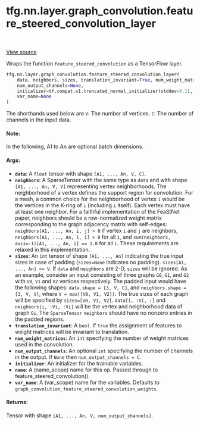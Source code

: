 <div itemscope itemtype="http://developers.google.com/ReferenceObject">
<meta itemprop="name" content="tfg.nn.layer.graph_convolution.feature_steered_convolution_layer" />
<meta itemprop="path" content="Stable" />
</div>

# tfg.nn.layer.graph_convolution.feature_steered_convolution_layer

<!-- Insert buttons and diff -->

<table class="tfo-notebook-buttons tfo-api" align="left">
</table>

<a target="_blank" href="https://github.com/tensorflow/graphics/blob/master/tensorflow_graphics/nn/layer/graph_convolution.py">View source</a>



Wraps the function `feature_steered_convolution` as a TensorFlow layer.

```python
tfg.nn.layer.graph_convolution.feature_steered_convolution_layer(
    data, neighbors, sizes, translation_invariant=True, num_weight_matrices=8,
    num_output_channels=None,
    initializer=tf.compat.v1.truncated_normal_initializer(stddev=0.1), name=None,
    var_name=None
)
```



<!-- Placeholder for "Used in" -->

The shorthands used below are
  `V`: The number of vertices.
  `C`: The number of channels in the input data.

#### Note:

In the following, A1 to An are optional batch dimensions.



#### Args:


* <b>`data`</b>: A `float` tensor with shape `[A1, ..., An, V, C]`.
* <b>`neighbors`</b>: A SparseTensor with the same type as `data` and with shape
  `[A1, ..., An, V, V]` representing vertex neighborhoods. The neighborhood
  of a vertex defines the support region for convolution. For a mesh, a
  common choice for the neighborhood of vertex `i` would be the vertices in
  the K-ring of `i` (including `i` itself). Each vertex must have at least
  one neighbor. For a faithful implementation of the FeaStNet paper,
  neighbors should be a row-normalized weight matrix corresponding to the
  graph adjacency matrix with self-edges:
  `neighbors[A1, ..., An, i, j] > 0` if vertex `i` and `j` are neighbors,
  `neighbors[A1, ..., An, i, i] > 0` for all `i`, and
  `sum(neighbors, axis=-1)[A1, ..., An, i] == 1.0` for all `i`.
  These requirements are relaxed in this implementation.
* <b>`sizes`</b>: An `int` tensor of shape `[A1, ..., An]` indicating the true input
  sizes in case of padding (`sizes=None` indicates no padding).
  `sizes[A1, ..., An] <= V`. If `data` and `neighbors` are 2-D, `sizes` will
  be ignored. As an example, consider an input consisting of three graphs
  `G0`, `G1`, and `G2` with `V0`, `V1` and `V2` vertices respectively. The
  padded input would have the following shapes: `data.shape = [3, V, C]`,
  and `neighbors.shape = [3, V, V]`, where `V = max([V0, V1, V2])`. The true
  sizes of each graph will be specified by `sizes=[V0, V1, V2]`.
  `data[i, :Vi, :]` and `neighbors[i, :Vi, :Vi]` will be the vertex and
  neighborhood data of graph `Gi`. The `SparseTensor` `neighbors` should
  have no nonzero entries in the padded regions.
* <b>`translation_invariant`</b>: A `bool`. If `True` the assignment of features to
  weight matrices will be invariant to translation.
* <b>`num_weight_matrices`</b>: An `int` specifying the number of weight matrices used
  in the convolution.
* <b>`num_output_channels`</b>: An optional `int` specifying the number of channels in
  the output. If `None` then `num_output_channels = C`.
* <b>`initializer`</b>: An initializer for the trainable variables.
* <b>`name`</b>: A (name_scope) name for this op. Passed through to
  feature_steered_convolution().
* <b>`var_name`</b>: A (var_scope) name for the variables. Defaults to
  `graph_convolution_feature_steered_convolution_weights`.


#### Returns:

Tensor with shape `[A1, ..., An, V, num_output_channels]`.
